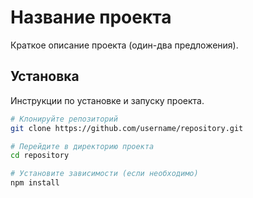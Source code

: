 # Название проекта

Краткое описание проекта (один-два предложения).

## Установка

Инструкции по установке и запуску проекта.

```bash
# Клонируйте репозиторий
git clone https://github.com/username/repository.git

# Перейдите в директорию проекта
cd repository

# Установите зависимости (если необходимо)
npm install

